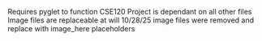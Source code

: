 Requires pyglet to function
CSE120 Project is dependant on all other files
Image files are replaceable at will
10/28/25 image files were removed and replace with image_here placeholders
